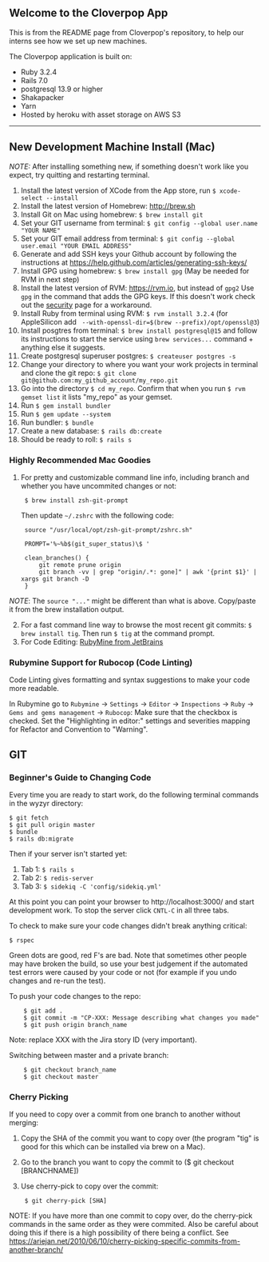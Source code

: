 
## Welcome to the Cloverpop App

This is from the README page from Cloverpop's repository, to help our interns see how we set up new machines.

The Cloverpop application is built on: 
* Ruby 3.2.4
* Rails 7.0
* postgresql 13.9 or higher
* Shakapacker
* Yarn
* Hosted by heroku with asset storage on AWS S3

---
## New Development Machine Install (Mac)

*NOTE:* After installing something new, if something doesn't work like you expect, try quitting and restarting terminal.
1. Install the latest version of XCode from the App store, run `$ xcode-select --install`
2. Install the latest version of Homebrew: http://brew.sh
3. Install Git on Mac using homebrew: `$ brew install git`
4. Set your GIT username from terminal: `$ git config --global user.name "YOUR NAME"`
5. Set your GIT email address from terminal: `$ git config --global user.email "YOUR EMAIL ADDRESS"`
6. Generate and add SSH keys your Github account by following the instructions at https://help.github.com/articles/generating-ssh-keys/
7. Install GPG using homebrew: `$ brew install gpg` (May be needed for RVM in next step)
8. Install the latest version of RVM: https://rvm.io, but instead of `gpg2` Use `gpg` in the command that adds the GPG keys.  If this doesn't work check out the [security](http://rvm.io/rvm/security) page for a workaround.
9. Install Ruby from terminal using RVM: `$ rvm install 3.2.4` (for AppleSilicon add ` --with-openssl-dir=$(brew --prefix)/opt/openssl@3`)
10. Install posgtres from terminal: `$ brew install postgresql@15` and follow its instructions to start the service using `brew services...` command + anything else it suggests.
11. Create postgresql superuser postgres: `$ createuser postgres -s`
12. Change your directory to where you want your work projects in terminal and clone the git repo: `$ git clone git@github.com:my_github_account/my_repo.git`
13. Go into the directory `$ cd my_repo`. Confirm that when you run `$ rvm gemset list` it lists "my_repo" as your gemset.
14. Run `$ gem install bundler`
15. Run `$ gem update --system`
16. Run bundler: `$ bundle`
17. Create a new database: `$ rails db:create`
18. Should be ready to roll: `$ rails s`

### Highly Recommended Mac Goodies
1. For pretty and customizable command line info, including branch and whether you have uncommited changes or not: 
   
        $ brew install zsh-git-prompt

    Then update `~/.zshrc` with the following code:
   
        source "/usr/local/opt/zsh-git-prompt/zshrc.sh"

        PROMPT='%~%b$(git_super_status)\$ '
        
        clean_branches() {
            git remote prune origin
            git branch -vv | grep "origin/.*: gone]" | awk '{print $1}' | xargs git branch -D
        }
*NOTE*: The `source "..."` might be different than what is above. Copy/paste it from the brew installation output.

2. For a fast command line way to browse the most recent git commits: `$ brew install tig`. Then run `$ tig` at the command prompt.
3. For Code Editing: [RubyMine from JetBrains](https://www.jetbrains.com/ruby/download)

### Rubymine Support for Rubocop (Code Linting)
Code Linting gives formatting and syntax suggestions to make your code more readable.

In Rubymine go to `Rubymine` -> `Settings` -> `Editor` -> `Inspections` -> `Ruby` -> `Gems and gems management` -> `Rubocop`: Make sure that the checkbox is checked. Set the "Highlighting in editor:" settings and severities mapping for Refactor and Convention to "Warning".

## GIT

### Beginner's Guide to Changing Code

Every time you are ready to start work, do the following terminal commands in the wyzyr directory:

    $ git fetch
    $ git pull origin master
    $ bundle
    $ rails db:migrate
Then if your server isn't started yet:

 1. Tab 1: `$ rails s`
 2. Tab 2: `$ redis-server`
 3. Tab 3: `$ sidekiq -C 'config/sidekiq.yml'`


At this point you can point your browser to http://localhost:3000/ and start development work.
To stop the server click `CNTL-C` in all three tabs.

To check to make sure your code changes didn't break anything critical:

    $ rspec

Green dots are good, red F's are bad. Note that sometimes other people may have broken the build, so use your best judgement if the automated test errors were caused by your code or not (for example if you undo changes and re-run the test).

To push your code changes to the repo:

        $ git add .
        $ git commit -m "CP-XXX: Message describing what changes you made"
        $ git push origin branch_name

Note: replace XXX with the Jira story ID (very important).

Switching between master and a private branch:

        $ git checkout branch_name
        $ git checkout master

### Cherry Picking
If you need to copy over a commit from one branch to another without merging:

1. Copy the SHA of the commit you want to copy over (the program "tig" is good for this which can be installed via brew on a Mac).
2. Go to the branch you want to copy the commit to ($ git checkout [BRANCHNAME])
3. Use cherry-pick to copy over the commit:

        $ git cherry-pick [SHA]

NOTE: If you have more than one commit to copy over, do the cherry-pick commands in the same order as they were commited.
Also be careful about doing this if there is a high possibility of there being a conflict.
See https://ariejan.net/2010/06/10/cherry-picking-specific-commits-from-another-branch/
